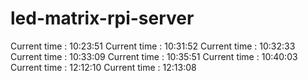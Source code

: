 # led-matrix-rpi-server
Current time : 10:23:51
Current time : 10:31:52
Current time : 10:32:33
Current time : 10:33:09
Current time : 10:35:51
Current time : 10:40:03
Current time : 12:12:10
Current time : 12:13:08
